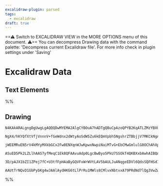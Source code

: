 ```yaml
---
excalidraw-plugin: parsed
tags:
  - excalidraw
draft: true
---
```

==⚠  Switch to EXCALIDRAW VIEW in the MORE OPTIONS menu of this document. ⚠== You can decompress Drawing data with the command palette: 'Decompress current Excalidraw file'. For more info check in plugin settings under 'Saving'


# Excalidraw Data
## Text Elements
%%
## Drawing
```compressed-json
N4KAkARALgngDgUwgLgAQQQDwMYEMA2AlgCYBOuA7hADTgQBuCpAzoQPYB2KqATLZMzYBXUtiRoIACyhQ4zZAHoFAc0JRJQgEYA6bGwC2CgF7N6hbEcK4OCtptbErHALRY8RMpWdx8Q1TdIEfARcZgRmBShcZQUebQBWbR4aOiCEfQQOKGZuAG1wMFAwYogSbggAOShiNgBGHgARAFkU4shYRHKoLChWksxuZwBmABZtAAYRgE4pgA4AdnmpnimA

NgX4/hKYQfXtVfjVnnnV+fGeWdnx2dWtyAoSdW5Zu6kEQmVpbh5NgshrZTBbjjV7MKCkNgAawQAGE2Pg2KRygBiWoINFovqQTS4bCQ5QQoQcYhwhFIiTg6zMOC4QJZLEQABmhHw+AAyrAgRJBB4GWCIdCAOqPSTfUHgqEIDkwLnoHllV6Ez4ccI5NC1V5sGnYNQ7dXjEF/CAE4RwACSxDVqFyAF1XozyBkLdwOEJWa9CMSsOVcOMGYTiSrmFbXe6

jWEEMRuEN5rV4kMYyMXkbGCx2Fw0ENXqnWJwKpwxNwpiNaiMTvG+EbCMwGmlulG0OChAhXpphMSAKLBDJZENu/CvIRwYi4evcWrzFa1K4jJNTeIao1EDiQl3914IvGR7iMghhV7dTC9CT+ygAFR65QZjM4UDZhCM4l4hraTNvADFcPoWXrUL9X4eUAAIJEMoGboMEjK9NmTBQOYBAgR84HQFqDJ6FkuCekwzpoKGA5GoiHyegQF5Hlery4EIUBsA

ASuED5Pk2LZLlhAAS7yfMeqC1Ek8QFAAvuAdp0LgcBwByo5PkU7SSOkT4QKBXxbAwhAIBQABCuL4gGJLwoiKKMvEu6MoyfQQNgIh0lAZrdPoHICrCenkugqLom5ZkWaQVk2ekml4iaRK6WSXTkBw1K0pk0EFOZlmRT5+jviy7KcvJ8pRspnnebZ9mSsKxBPGglYlJlcXZRK0LSrKEBpR5sVZPFNHCMqqrjhldXWbZADy2q6uOBptV5pXpO+H5fj+

3D/pAJX1bZI1ZPej7fC+U3tfFpHAaByGQVFxWrWVtLAV5bAULJuANqgeEDVl6QdsSQFHSdITnRAtIQlQV1Dfo91vWe8DyTpZnMNgEKsgAGtwpw8fE0xzIsyxrJcylAyD+AAJrRrMPHzCMMbYyWIzjEck0QEYbAGNw0mQPQBDNuOAkfTN6SNYFQZWhAAPKQSJALU+PDLcapDc90cATZzgvEE0bDEAgt24JowTnbu+D7tFXNBfpaCUxA6nws9pDKDi

AAUtTrNQvD1GbPybKg4wJAAlAydHKG6tLlPrRu1MWls8CMlvxNbtvxA79PRdNd7lQg3VwZwfZhiUDpfggdFeoLHDKBTRqZHLCvcExrzYEQIuNqQzavBwie5yXzGvsIUDLoxVchyUdgAFYINg2RsuXcCS9Lsvy9uaBKyrJS4nBjBnmT+AZwBf3lGEwQd+maFCGCBi/Z0uHrkubBbore7VyU+ChMBS8T1Pa6sgJ4D8fwTIsuEFOCfxQA==
```
%%